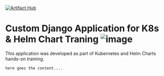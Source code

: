 [![Artifact Hub](https://img.shields.io/endpoint?url=https://artifacthub.io/badge/repository/large-systems-django)](https://artifacthub.io/packages/search?repo=large-systems-django) 
# Custom Django Application for K8s & Helm Chart Traning ![image](https://user-images.githubusercontent.com/12752516/221407164-3c8bf983-8f68-4a23-942e-96c1600a251c.png)
This application was developed as part of Kubernetes and Helm Charts hands-on training.



```
here goes the content....
```
